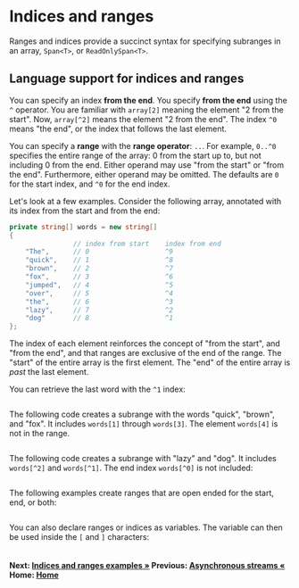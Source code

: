 # Indices and ranges

Ranges and indices provide a succinct syntax for specifying subranges in an array, `Span<T>`, or `ReadOnlySpan<T>`.

## Language support for indices and ranges

You can specify an index **from the end**. You specify **from the end** using the `^` operator. You are familiar with `array[2]` meaning the element "2 from the start". Now, `array[^2]` means the element "2 from the end". The index `^0` means "the end", or the index that follows the last element.

You can specify a **range** with the **range operator**: `..`. For example, `0..^0` specifies the entire range of the array: 0 from the start up to, but not including 0 from the end. Either operand may use "from the start" or "from the end". Furthermore, either operand may be omitted. The defaults are `0` for the start index, and `^0` for the end index.

Let's look at a few examples. Consider the following array, annotated with its index from the start and from the end:

```csharp
private string[] words = new string[]
{
                // index from start    index from end
    "The",      // 0                   ^9
    "quick",    // 1                   ^8
    "brown",    // 2                   ^7
    "fox",      // 3                   ^6
    "jumped",   // 4                   ^5
    "over",     // 5                   ^4
    "the",      // 6                   ^3
    "lazy",     // 7                   ^2
    "dog"       // 8                   ^1
};
```

The index of each element reinforces the concept of "from the start", and "from the end", and that ranges are exclusive of the end of the range. The "start" of the entire array is the first element. The "end" of the entire array is *past* the last element.

You can retrieve the last word with the `^1` index:

```cs --project ./ExploreCsharpEight/ExploreCsharpEight.csproj --source-file ./ExploreCsharpEight/IndicesAndRanges.cs --region IndicesAndRanges_LastIndex
```

The following code creates a subrange with the words "quick", "brown", and "fox". It includes `words[1]` through `words[3]`. The element `words[4]` is not in the range.

```cs --project ./ExploreCsharpEight/ExploreCsharpEight.csproj --source-file ./ExploreCsharpEight/IndicesAndRanges.cs --region IndicesAndRanges_Range
```

The following code creates a subrange with "lazy" and "dog". It includes `words[^2]` and `words[^1]`. The end index `words[^0]` is not included:

```cs --project ./ExploreCsharpEight/ExploreCsharpEight.csproj --source-file ./ExploreCsharpEight/IndicesAndRanges.cs --region IndicesAndRanges_LastRange
```

The following examples create ranges that are open ended for the start, end, or both:

```cs --project ./ExploreCsharpEight/ExploreCsharpEight.csproj --source-file ./ExploreCsharpEight/IndicesAndRanges.cs --region IndicesAndRanges_PartialRanges
```

You can also declare ranges or indices as variables. The variable can then be used inside the `[` and `]` characters:

```cs --project ./ExploreCsharpEight/ExploreCsharpEight.csproj --source-file ./ExploreCsharpEight/IndicesAndRanges.cs --region IndicesAndRanges_RangeIndexTypes
```

#### Next: [Indices and ranges examples &raquo;](./indices-and-ranges-examples.md)  Previous: [Asynchronous streams  &laquo;](./asynchronous-streams.md)    Home: [Home](index.md) 
